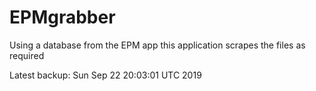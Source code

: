 # EPMgrabber
Using a database from the EPM app this application scrapes the files as required


Latest backup: Sun Sep 22 20:03:01 UTC 2019

